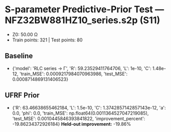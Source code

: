 # S-parameter Predictive-Prior Test — NFZ32BW881HZ10_series.s2p (S11)
- Z0: 50.00 Ω
- Train points: 321  |  Test points: 80

## Baseline
- {'model': 'RLC series -> Γ', 'R': 59.23529411764706, 'L': 1e-10, 'C': 1.48e-12, 'train_MSE': 0.0009217984070963986, 'test_MSE': 0.0008714869131406523}

## UFRF Prior
- {'R': 63.46638655462184, 'L': 1.5e-10, 'C': 1.3742857142857143e-12, 'a': 0.0, 'phi': 0.0, 'train_MSE': np.float64(0.0011364527047219085), 'test_MSE': 0.0010445846393841822, 'improvement_percent': -19.86234372926184}
**Held-out improvement:** -19.86%